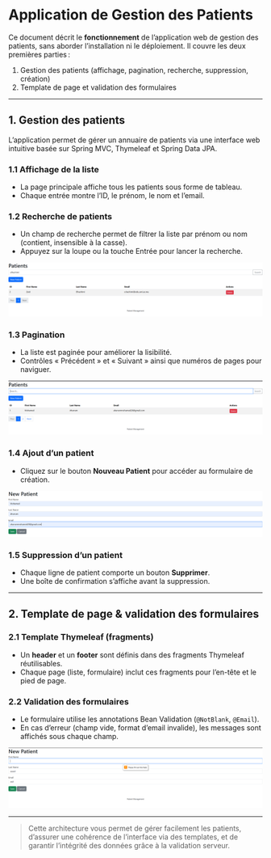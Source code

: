 # Application de Gestion des Patients

Ce document décrit le **fonctionnement** de l’application web de gestion des patients, sans aborder l’installation ni le déploiement. Il couvre les deux premières parties :

1. Gestion des patients (affichage, pagination, recherche, suppression, création)
2. Template de page et validation des formulaires

---

## 1. Gestion des patients

L’application permet de gérer un annuaire de patients via une interface web intuitive basée sur Spring MVC, Thymeleaf et Spring Data JPA.

### 1.1 Affichage de la liste

* La page principale affiche tous les patients sous forme de tableau.
* Chaque entrée montre l’ID, le prénom, le nom et l’email.

### 1.2 Recherche de patients

* Un champ de recherche permet de filtrer la liste par prénom ou nom (contient, insensible à la casse).
* Appuyez sur la loupe ou la touche Entrée pour lancer la recherche.

![Recherche de patients](./images/filter%20patient.PNG)

### 1.3 Pagination

* La liste est paginée pour améliorer la lisibilité.
* Contrôles « Précédent » et « Suivant » ainsi que numéros de pages pour naviguer.

![Pagination](./images/pagination.PNG)

### 1.4 Ajout d’un patient

* Cliquez sur le bouton **Nouveau Patient** pour accéder au formulaire de création.

![Ajout d'un patient](./images/add%20new%20patient.PNG)

### 1.5 Suppression d’un patient

* Chaque ligne de patient comporte un bouton **Supprimer**.
* Une boîte de confirmation s’affiche avant la suppression.

---

## 2. Template de page & validation des formulaires

### 2.1 Template Thymeleaf (fragments)

* Un **header** et un **footer** sont définis dans des fragments Thymeleaf réutilisables.
* Chaque page (liste, formulaire) inclut ces fragments pour l’en-tête et le pied de page.

### 2.2 Validation des formulaires

* Le formulaire utilise les annotations Bean Validation (`@NotBlank`, `@Email`).
* En cas d’erreur (champ vide, format d’email invalide), les messages sont affichés sous chaque champ.

![Validation du formulaire](./images/form%20validation.PNG)

---

> Cette architecture vous permet de gérer facilement les patients, d’assurer une cohérence de l’interface via des templates, et de garantir l’intégrité des données grâce à la validation serveur.
